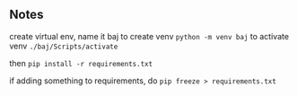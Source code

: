 ## Notes

create virtual env, name it baj
to create venv `python -m venv baj`
to activate venv `./baj/Scripts/activate`

then `pip install -r requirements.txt`

if adding something to requirements, do `pip freeze > requirements.txt`